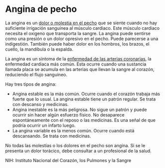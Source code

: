 Angina de pecho
===============


La angina es un [dolor o molestia en el pecho](https://medlineplus.gov/spanish/chestpain.html) que se siente cuando no hay suficiente irrigación sanguínea al músculo cardiaco. Este músculo cardiaco necesita el oxigeno que transporta la sangre. La angina puede sentirse como una presión o un dolor opresivo en el pecho. Puede parecerse a una indigestión. También puede haber dolor en los hombros, los brazos, el cuello, la mandíbula o la espalda. 


La angina es un síntoma de la [enfermedad de las arterias coronarias](https://medlineplus.gov/spanish/coronaryarterydisease.html), la enfermedad cardiaca más común. Esta ocurre cuando una sustancia llamada placa se acumula en las arterias que llevan la sangre al corazón, reduciendo el flujo sanguíneo. 


Hay tres tipos de angina: 



* Angina estable es la más común. Ocurre cuando el corazón trabaja más fuerte que lo usual. La angina estable tiene un patrón regular. Se trata con descanso y medicinas.
* Angina inestable es la más peligrosa. No sigue un patrón y puede ocurrir sin hacer algún esfuerzo físico. No desaparece espontáneamente con el reposo o las medicinas. Es una señal de que podría ocurrir un infarto luego.
* La angina variable es la menos común. Ocurre cuando está descansando. Se trata con medicinas.





No todas las molestias o los dolores en el pecho son angina. Si se le presenta un dolor torácico, debe consultar a un profesional de la salud.


NIH: Instituto Nacional del Corazón, los Pulmones y la Sangre


